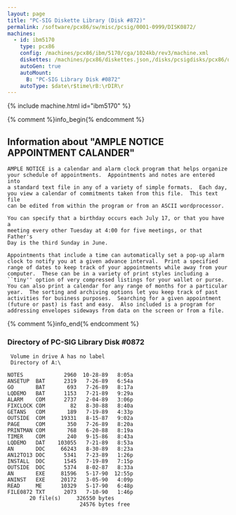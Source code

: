 ```yaml
---
layout: page
title: "PC-SIG Diskette Library (Disk #872)"
permalink: /software/pcx86/sw/misc/pcsig/0001-0999/DISK0872/
machines:
  - id: ibm5170
    type: pcx86
    config: /machines/pcx86/ibm/5170/cga/1024kb/rev3/machine.xml
    diskettes: /machines/pcx86/diskettes.json,/disks/pcsigdisks/pcx86/diskettes.json
    autoGen: true
    autoMount:
      B: "PC-SIG Library Disk #0872"
    autoType: $date\r$time\rB:\rDIR\r
---
```


{% include machine.html id="ibm5170" %}

{% comment %}info_begin{% endcomment %}

## Information about "AMPLE NOTICE APPOINTMENT CALANDER"

    AMPLE NOTICE is a calendar and alarm clock program that helps organize
    your schedule of appointments.  Appointments and notes are entered into
    a standard text file in any of a variety of simple formats.  Each day,
    you view a calendar of commitments taken from this file.  This text file
    can be edited from within the program or from an ASCII wordprocessor.
    
    You can specify that a birthday occurs each July 17, or that you have a
    meeting every other Tuesday at 4:00 for five meetings, or that Father's
    Day is the third Sunday in June.
    
    Appointments that include a time can automatically set a pop-up alarm
    clock to notify you at a given advance interval.  Print a specified
    range of dates to keep track of your appointments while away from your
    computer.  These can be in a variety of print styles including a
    ``tiny'' option of very compressed listings for your wallet or purse.
    You can also print a calendar for any range of months for a particular
    year.  The sorting and archiving options let you keep track of past
    activities for business purposes.  Searching for a given appointment
    (future or past) is fast and easy.  Also included is a program for
    addressing envelopes sideways from data on the screen or from a file.
{% comment %}info_end{% endcomment %}


### Directory of PC-SIG Library Disk #0872

     Volume in drive A has no label
     Directory of A:\

    NOTES             2960  10-28-89   8:05a
    ANSETUP  BAT      2319   7-26-89   6:54a
    GO       BAT       693   7-26-89   8:17a
    LQDEMO   BAT      1153   7-21-89   9:29a
    ALARM    COM      2737   2-04-89   3:06p
    FIXCLOCK COM        82   8-30-88   8:40a
    GETANS   COM       189   7-19-89   4:33p
    OUTSIDE  COM     19331   8-15-87   9:02a
    PAGE     COM       350   7-26-89   8:20a
    PRINTMAN COM       768   6-20-88   8:19a
    TIMER    COM       240   9-15-86   8:43a
    LQDEMO   DAT    103055   7-21-89   8:53a
    AN       DOC     66243   8-30-89   8:23a
    AN12TO13 DOC      5341   7-23-89   1:26p
    INSTALL  DOC      1545   7-19-89   7:15p
    OUTSIDE  DOC      5374   8-02-87   8:33a
    AN       EXE     81596   5-17-90  12:55p
    ANINST   EXE     20172   3-05-90   4:09p
    READ     ME      10329   5-17-90   6:48p
    FILE0872 TXT      2073   7-10-90   1:46p
           20 file(s)     326550 bytes
                           24576 bytes free
